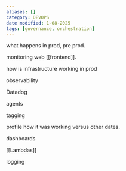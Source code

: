 ```yaml
---
aliases: []
category: DEVOPS
date modified: 1-08-2025
tags: [governance, orchestration]
---
```

what happens in prod, pre prod.

monitoring web [[frontend]].

how is infrastructure working in prod

observability

Datadog

agents

tagging

profile how it was working versus other dates.

dashboards

[[Lambdas]]

logging


